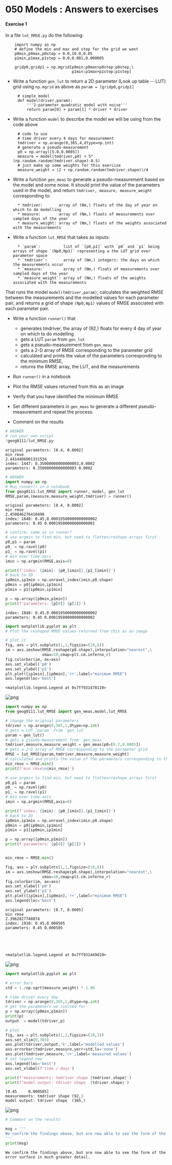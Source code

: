 # 050 Models : Answers to exercises

#### Exercise 1

In a file `lut_RMSE.py` do the following:

        import numpy as np
        # define the min and max and step for the grid we want
        p0min,p0max,p0step = 0.0,10.0,0.05
        p1min,p1max,p1step = 0.0,0.001,0.000005

        gridp0,gridp1 = np.mgrid[p0min:p0max+p0step:p0step,\
                                 p1min:p1max+p1step:p1step]


* Write a function `gen_lut` to return a 2D parameter (Look up table -- LUT) grid using `np.mgrid` as above as `param = [gridp0,gridp1]`

        # simple model 
        def model(driver,param):
            '''2-parameter quadratic model with noise'''
            return param[0] + param[1] * driver * driver
          
* Write a function `model` to describe the model we will be using from the code above
            
        # code to use
        # time driver every 4 days for measurement    
        tmdriver = np.arange(0,365,4,dtype=np.int)
        # generate a pseudo-measurement
        p0 = np.array([5.0,0.0005])
        measure = model(tmdriver,p0) + 5*(np.random.random(tmdriver.shape)-0.5)
        # just make up some weights for this exercise
        measure_weight = (2 + np.random.random(tmdriver.shape))/4
        
* Write a function `gen_meas` to generate a pseudo-measurement based on the model and some noise. It should print the value of the parameters used in the model, and return `tmdriver, measure, measure_weight` corresponding to:

        * tmdriver:       array of (Nm,) floats of the day of year on which to do modelling
        * measure:        array of (Nm,) floats of measurements over sampled days of the year
        * measure_weight: array of (Nm,) floats of the weights associated with the measurements

* Write a function `lut_RMSE` that takes as inputs:

        * `param`:          list of `[p0,p1]` with `p0` and `p1` being arrays of shape `(Np0,Np1)` representing a the LUT grid over parameter space
        * `tmdriver`:       array of (Nm,) integers: the days on which the measurements occur 
        * `measure:`        array of (Nm,) floats of measurements over sampled days of the year
        * `measure_weight`: array of (Nm,) floats of the weights associated with the measurements
    
 That runs the model `model(tmdriver,param)`, calculates the weighted RMSE between the measurements and the modelled values for each parameter pair, and returns a grid of shape `(Np0,Np1)` values of RMSE associated with each parameter pair.
 
 * Write a function `runner()` that 
    * generates tmdriver, the array of (92,) floats for every 4 day of year on which to do modelling
    * gets a LUT `param` from `gen_lut`
    * gets a pseudo-measurement from `gen_meas`
    * gets a 2-D array of RMSE corresponding to the parameter grid
    * calculated and prints the value of the parameters corresponding to the minimum RMSE,
    * returns the RMSE array, the LUT, and the measurements
 
* Run `runner()` in a notebook
* Plot the RMSE values returned from this as an image
* Verify that you have identified the minimum RMSE
* Set different parameters in `gen_meas` to generate a different pseudo-measurement and repeat the process.
* Comment on the results


```python
# ANSWER
# run your own script 
!geog0111/lut_RMSE.py
```

    original parameters: [0.4, 0.0002]
    min rmse
    2.4414406001331534
    index: 1447: 0.35000000000000003,0.0002
    parameters: 0.35000000000000003 0.0002



```python
# ANSWER
import numpy as np
# Run runner() in a notebook
from geog0111.lut_RMSE import runner, model, gen_lut
RMSE,param,(measure,measure_weight,tmdriver) = runner()
```

    original parameters: [0.4, 0.0002]
    min rmse
    2.450846276410498
    index: 1848: 0.45,0.00019500000000000002
    parameters: 0.45 0.00019500000000000002



```python
# confirm: same as in runner?
# use argmin to find min, but need to flatten/reshape arrays first
p0,p1 = param
p0_ = np.ravel(p0)
p1_ = np.ravel(p1)
# min over time axis
imin = np.argmin(RMSE,axis=0)

print(f'index: {imin}: {p0_[imin]},{p1_[imin]}')
# back to 2D
ip0min,ip1min = np.unravel_index(imin,p0.shape)
p0min = p0[ip0min,ip1min]
p1min = p1[ip0min,ip1min]

p = np.array([p0min,p1min])
print(f'parameters: {p[0]} {p[1]}')
```

    index: 1848: 0.45,0.00019500000000000002
    parameters: 0.45 0.00019500000000000002



```python
import matplotlib.pyplot as plt
# Plot the reshaped RMSE values returned from this as an image

# plot it
fig, axs = plt.subplots(1,1,figsize=(10,8))
im = axs.imshow(RMSE.reshape(p0.shape),interpolation="nearest",\
                vmax=10,cmap=plt.cm.inferno_r)
fig.colorbar(im, ax=axs)
axs.set_xlabel('p0')
axs.set_ylabel('p1')
plt.plot([ip1min],[ip0min],'r+',label="minimum RMSE")
axs.legend(loc='best')
```




    <matplotlib.legend.Legend at 0x7ff931478110>




    
![png](050_Models_answers_files/050_Models_answers_5_1.png)
    



```python
import numpy as np
from geog0111.lut_RMSE import gen_meas,model,lut_RMSE

# change the original parameters 
tdriver = np.arange(0,365,1,dtype=np.int)
# gets a LUT `param` from `gen_lut`
param = gen_lut()
# gets a pseudo-measurement from `gen_meas`
tmdriver,measure,measure_weight = gen_meas(p0=[0.7,0.0005])
# gets a 2-D array of RMSE corresponding to the parameter grid
RMSE = lut_RMSE(param,tmdriver,measure,measure_weight)
# calculated and prints the value of the parameters corresponding to the minimum RMSE,
min_rmse = RMSE.min()
print(f'min rmse\n{min_rmse}')

# use argmin to find min, but need to flatten/reshape arrays first
p0,p1 = param
p0_ = np.ravel(p0)
p1_ = np.ravel(p1)
# min over time axis
imin = np.argmin(RMSE,axis=0)

print(f'index: {imin}: {p0_[imin]},{p1_[imin]}')
# back to 2D
ip0min,ip1min = np.unravel_index(imin,p0.shape)
p0min = p0[ip0min,ip1min]
p1min = p1[ip0min,ip1min]

p = np.array([p0min,p1min])
print(f'parameters: {p[0]} {p[1]}')


min_rmse = RMSE.min()

fig, axs = plt.subplots(1,1,figsize=(10,8))
im = axs.imshow(RMSE.reshape(p0.shape),interpolation="nearest",\
                vmax=10,cmap=plt.cm.inferno_r)
fig.colorbar(im, ax=axs)
axs.set_xlabel('p0')
axs.set_ylabel('p1')
plt.plot([ip1min],[ip0min],'r+',label="minimum RMSE")
axs.legend(loc='best')
```

    original parameters: [0.7, 0.0005]
    min rmse
    2.3962827740874
    index: 1910: 0.45,0.000505
    parameters: 0.45 0.000505





    <matplotlib.legend.Legend at 0x7ff931449d10>




    
![png](050_Models_answers_files/050_Models_answers_6_2.png)
    



```python
import matplotlib.pyplot as plt

# error bars
std = 1./np.sqrt(measure_weight) * 1.96

# time driver every day
tdriver = np.arange(0,365,1,dtype=np.int)
# get the parameters we siolved for
p = np.array([p0min,p1min])
print(p)
output  = model(tdriver,p)

# plot
fig, axs = plt.subplots(1,1,figsize=(10,3))
axs.set_xlim(0,365)
axs.plot(tdriver,output,'k',label='modelled values')
axs.errorbar(tmdriver,measure,yerr=std,ls='none')
axs.plot(tmdriver,measure,'r+',label='measured values')
# set legend now
axs.legend(loc='best')
axs.set_xlabel(f'time / days')

print(f'measurements: tmdriver shape {tmdriver.shape}')
print(f'model output: tdriver shape  {tdriver.shape}')
```

    [0.45     0.000505]
    measurements: tmdriver shape (92,)
    model output: tdriver shape  (365,)



    
![png](050_Models_answers_files/050_Models_answers_7_1.png)
    



```python
# Comment on the results

msg = '''
We confirm the findings above, but are now able to see the form of the error surface in much greater detail. 
'''
print(msg)
```

    
    We confirm the findings above, but are now able to see the form of the error surface in much greater detail. 
    

